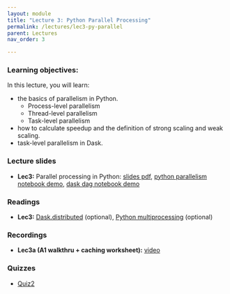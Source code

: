 ```yaml
---
layout: module
title: "Lecture 3: Python Parallel Processing"
permalink: /lectures/lec3-py-parallel
parent: Lectures
nav_order: 3

---
```

### Learning objectives:

In this lecture, you will learn:

* the basics of parallelism in Python.
	* Process-level parallelism
	* Thread-level parallelism
	* Task-level parallelism
* how to calculate speedup and the definition of strong scaling and weak scaling.
* task-level parallelism in Dask.


### Lecture slides

* **Lec3:** Parallel processing in Python: [slides pdf](/ds5110-cs5501-spring24/assets/docs/lec3-python-parallel.pdf), [python parallelism notebook demo](https://github.com/tddg/ds5110-cs5501-spring24/blob/main/assets/datasets/python_parallelism.ipynb), [dask dag notebook demo](https://github.com/tddg/ds5110-cs5501-spring24/blob/main/assets/datasets/dask_demo.ipynb)



### Readings 

* **Lec3:** [Dask.distributed](https://distributed.dask.org/en/stable/) (optional), [Python multiprocessing](https://docs.python.org/3/library/multiprocessing.html) (optional)



### Recordings

* **Lec3a (A1 walkthru + caching worksheet):** [video](https://edstem.org/us/courses/53518/discussion/4281093)


### Quizzes

* [Quiz2](https://forms.gle/jDGUSSfGQ9JsZCEV8)
